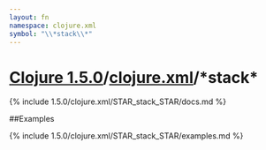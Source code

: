 ```yaml
---
layout: fn
namespace: clojure.xml
symbol: "\\*stack\\*"
---
```


# [Clojure 1.5.0](../../)/[clojure.xml](../)/\*stack\*

{% include 1.5.0/clojure.xml/STAR_stack_STAR/docs.md %}

##Examples

{% include 1.5.0/clojure.xml/STAR_stack_STAR/examples.md %}

